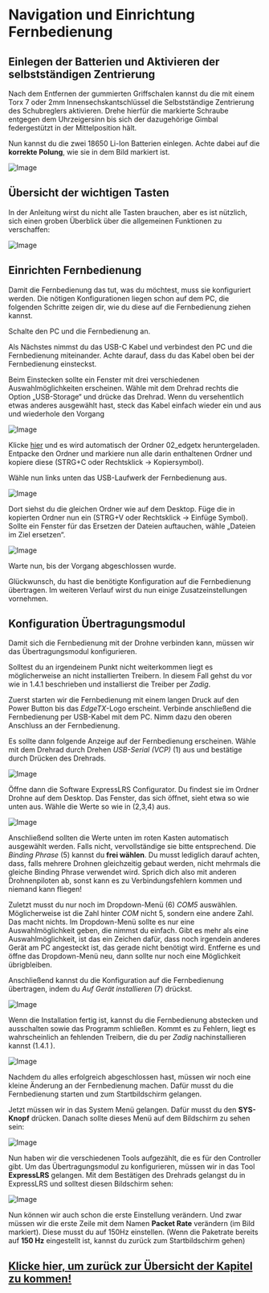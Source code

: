 # Navigation und Einrichtung Fernbedienung

## Einlegen der Batterien und Aktivieren der selbstständigen Zentrierung

Nach dem Entfernen der gummierten Griffschalen kannst du die mit einem Torx 7 oder 2mm Innensechskantschlüssel die Selbstständige Zentrierung des Schubreglers aktivieren. Drehe hierfür die markierte Schraube entgegen dem Uhrzeigersinn bis sich der dazugehörige Gimbal federgestützt in der Mittelposition hält.

Nun kannst du die zwei 18650 Li-Ion Batterien einlegen. Achte dabei auf die **korrekte Polung**, wie sie in dem Bild markiert ist.

![Image](/rsc/01_img/03_RemoteSetup/RemoteBatteries.png)


## Übersicht der wichtigen Tasten

In der Anleitung wirst du nicht alle Tasten brauchen, aber es ist nützlich, sich einen groben Überblick über die allgemeinen Funktionen zu verschaffen:

![Image](/rsc/01_img/03_RemoteSetup/RemoteManual.png)


## Einrichten Fernbedienung

Damit die Fernbedienung das tut, was du möchtest, muss sie konfiguriert werden. Die nötigen Konfigurationen liegen schon auf dem PC, die folgenden Schritte zeigen dir, wie du diese auf die Fernbedienung ziehen kannst.

Schalte den PC und die Fernbedienung an.

Als Nächstes nimmst du das USB-C Kabel und verbindest den PC und die Fernbedienung miteinander. Achte darauf, dass du das Kabel oben bei der Fernbedienung einsteckst.

Beim Einstecken sollte ein Fenster mit drei verschiedenen Auswahlmöglichkeiten erscheinen. Wähle mit dem Drehrad rechts die Option „USB-Storage“ und drücke das Drehrad. Wenn du versehentlich etwas anderes ausgewählt hast, steck das Kabel einfach wieder ein und aus und wiederhole den Vorgang

![Image](/rsc/01_img/03_RemoteSetup/RemoteUSB.png)

Klicke [hier](https://download-directory.github.io/?url=https%3A%2F%2Fgithub.com%2FRohde-Schwarz-Garage%2Fhw-it-mini-drohne%2Ftree%2Fmain%2Frsc%2F03_software%2F02_edgetx) und es wird automatisch der Ordner 02_edgetx heruntergeladen.  Entpacke den Ordner und markiere nun alle darin enthaltenen Ordner und kopiere diese (STRG+C oder Rechtsklick -> Kopiersymbol).

Wähle nun links unten das USB-Laufwerk der Fernbedienung aus.

![Image](/rsc/01_img/03_RemoteSetup/RemoteDrive.png)

Dort siehst du die gleichen Ordner wie auf dem Desktop. Füge die in kopierten Ordner nun ein (STRG+V oder Rechtsklick -> Einfüge Symbol). Sollte ein Fenster für das Ersetzen der Dateien auftauchen, wähle „Dateien im Ziel ersetzen“.

![Image](/rsc/01_img/03_RemoteSetup/RemoteReplace.png)

Warte nun, bis der Vorgang abgeschlossen wurde.

Glückwunsch, du hast die benötigte Konfiguration auf die Fernbedienung übertragen. Im weiteren Verlauf wirst du nun einige Zusatzeinstellungen vornehmen.

## Konfiguration Übertragungsmodul

Damit sich die Fernbedienung mit der Drohne verbinden kann, müssen wir das Übertragungsmodul konfigurieren.

Solltest du an irgendeinem Punkt nicht weiterkommen liegt es möglicherweise an nicht installierten Treibern. In diesem Fall gehst du vor wie in 1.4.1 beschrieben und installierst die Treiber per *Zadig*.

Zuerst starten wir die Fernbedienung mit einem langen Druck auf den Power Button bis das *EdgeTX*-Logo erscheint. Verbinde anschließend die Fernbedienung per USB-Kabel mit dem PC. Nimm dazu den oberen Anschluss an der Fernbedienung.

Es sollte dann folgende Anzeige auf der Fernbedienung erscheinen. Wähle mit dem Drehrad durch Drehen *USB-Serial (VCP)* (1) aus und bestätige durch Drücken des Drehrads.

![Image](/rsc/01_img/03_RemoteSetup/RemoteUSBSerial.png)

Öffne dann die Software ExpressLRS Configurator. Du findest sie im Ordner Drohne auf dem Desktop.
Das Fenster, das sich öffnet, sieht etwa so wie unten aus. Wähle die Werte so wie in (2,3,4) aus.

![Image](/rsc/01_img/03_RemoteSetup/RemoteExpressLRSConfigurator1.png)

Anschließend sollten die Werte unten im roten Kasten automatisch ausgewählt werden. Falls nicht, vervollständige sie bitte entsprechend. Die *Binding Phrase* (5) kannst du **frei wählen**. Du musst lediglich darauf achten, dass, falls mehrere Drohnen gleichzeitig gebaut werden, nicht mehrmals die gleiche Binding Phrase verwendet wird. Sprich dich also mit anderen Drohnenpiloten ab, sonst kann es zu Verbindungsfehlern kommen und niemand kann fliegen!

Zuletzt musst du nur noch im Dropdown-Menü (6) *COM5* auswählen. Möglicherweise ist die Zahl hinter *COM* nicht 5, sondern eine andere Zahl. Das macht nichts. Im Dropdown-Menü sollte es nur eine Auswahlmöglichkeit geben, die nimmst du einfach. Gibt es mehr als eine Auswahlmöglichkeit, ist das ein Zeichen dafür, dass noch irgendein anderes Gerät am PC angesteckt ist, das gerade nicht benötigt wird. Entferne es und öffne das Dropdown-Menü neu, dann sollte nur noch eine Möglichkeit übrigbleiben.

Anschließend kannst du die Konfiguration auf die Fernbedienung übertragen, indem du *Auf Gerät installieren* (7) drückst.

![Image](/rsc/01_img/03_RemoteSetup/RemoteExpressLRSConfigurator2.png)

Wenn die Installation fertig ist, kannst du die Fernbedienung abstecken und ausschalten sowie das Programm schließen. Kommt es zu Fehlern, liegt es wahrscheinlich an fehlenden Treibern, die du per *Zadig* nachinstallieren kannst (1.4.1 ).

![Image](/rsc/01_img/03_RemoteSetup/RemoteStartPage.png)

Nachdem du alles erfolgreich abgeschlossen hast, müssen wir noch eine kleine Änderung an der Fernbedienung machen. Dafür musst du die Fernbedienung starten und zum Startbildschirm gelangen.

Jetzt müssen wir in das System Menü gelangen. Dafür musst du den **SYS-Knopf** drücken. Danach sollte dieses Menü auf dem Bildschirm zu sehen sein: 

![Image](/rsc/01_img/03_RemoteSetup/RemoteToolsPage.png)

Nun haben wir die verschiedenen Tools aufgezählt, die es für den Controller gibt. Um das Übertragungsmodul zu konfigurieren, müssen wir in das Tool **ExpressLRS** gelangen. Mit dem Bestätigen des Drehrads gelangst du in ExpressLRS und solltest diesen Bildschirm sehen:

![Image](/rsc/01_img/03_RemoteSetup/RemoteLuaScript.png)

Nun können wir auch schon die erste Einstellung verändern. Und zwar müssen wir die erste Zeile mit dem Namen **Packet Rate** verändern (im Bild markiert). Diese musst du auf 150Hz einstellen. (Wenn die Paketrate bereits auf **150 Hz** eingestellt ist, kannst du zurück zum Startbildschirm gehen)


## [Klicke hier, um zurück zur Übersicht der Kapitel zu kommen!](/README.md#kapitel)